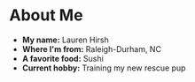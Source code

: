 # About Me
- **My name:**           Lauren Hirsh
- **Where I'm from:** Raleigh-Durham, NC
- **A favorite food:**  Sushi
- **Current hobby:**  Training my new rescue pup
